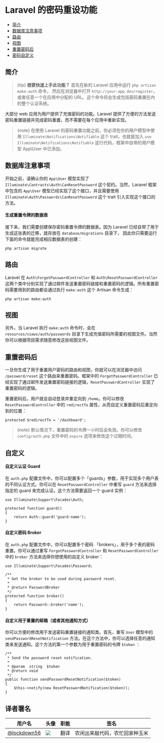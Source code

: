# Laravel 的密码重设功能

- [简介](#introduction)
- [数据库注意事项](#resetting-database)
- [路由](#resetting-routing)
- [视图](#resetting-views)
- [重置密码后](#after-resetting-passwords)
- [密码自定义](#password-customization)

<a name="introduction"></a>
## 简介

> {tip} **想要快速上手此功能？** 首先在新的 Laravel 应用中运行 `php artisan make:auth` 命令， 然后在浏览器中打开 `http://your-app.dev/register`，或者任意一个在应用中分配的 URL。这个命令将会生成包括密码重置在内的整个认证系统。

大部分 web 应用为用户提供了充值密码的功能。Laravel 提供了方便的方法发送密码重置链接并完成密码重置，而不需要在每个应用中重新实现。

> {note} 在使用 Laravel 的密码重置功能之前，你必须在你的用户模型中使用 `Illuminate\Notifications\Notifiable` 这个 trait，也就是加入 `use Illuminate\Notifications\Notifiable` 这行代码，框架中自带的用户模型 App\User 中已添加。

<a name="resetting-database"></a>
## 数据库注意事项

开始之前，请确认你的 `App\User` 模型实现了 `Illuminate\Contracts\Auth\CanResetPassword` 这个契约。当然，Laravel 框架中包含的 `App\User` 模型已经实现了这个接口，并且需要使用 `Illuminate\Auth\Passwords\CanResetPassword` 这个 trait 引入实现这个接口的方法。

#### 生成重置令牌的数据表

接下来，我们需要创建保存密码重置令牌的数据表。因为 Laravel 已经自带了用于生成这张表的迁移，就存放在 `database/migrations` 目录下， 因此你只需要运行下面的命令就能完成相应数据表的创建：

    php artisan migrate

<a name="resetting-routing"></a>
## 路由

Laravel 在 `Auth\ForgotPasswordController` 和 `Auth\ResetPasswordController` 这两个类中分别实现了通过邮件发送重置密码链接和重置密码的逻辑。所有重置密码需要用到的路由都会通过执行 `make:auth` 这个 Artisan 命令生成：

    php artisan make:auth

<a name="resetting-views"></a>
## 视图

另外，当 Laravel 执行 `make:auth` 命令时，会在 `resources/views/auth/passwords` 目录下生成充值密码所需要的视图文件。当然你可以根据项目需求随意修改这些视图文件。

<a name="after-resetting-passwords"></a>
## 重置密码后

一旦你生成了用于重置用户密码的路由和视图，你就可以在浏览器中访问 `/password/reset` 这个路由来重置密码。框架中的 `ForgotPasswordController` 已经实现了通过邮件发送重置密码链接的逻辑，`ResetPasswordController` 实现了重置密码的逻辑。

重置密码后，用户就会自动登录并重定向到 `/home`。你可以修改 `ResetPasswordController` 中的 `redirectTo` 属性，从而自定义重置密码后重定向到的位置：

    protected $redirectTo = '/dashboard';

> {note} 默认情况下，重置密码的令牌一小时后会失效。你可以修改 `config/auth.php` 文件中的 `expire` 选项来修改这个过期时间。

<a name="password-customization"></a>
## 自定义

#### 自定义认证 Guard

在 `auth.php` 配置文件中，你可以配置多个「guards」参数，用于实现多个用户表的不同认证方式。你可以在 `ResetPasswordController` 中重写 `guard` 方法来选择指定的 guard 来完成认证。这个方法需要返回一个 guard 实例：

    use Illuminate\Support\Facades\Auth;

    protected function guard()
    {
        return Auth::guard('guard-name');
    }

#### 自定义密码 Broker

在 `auth.php` 配置文件中，你可以配置多个密码 「brokers」，用于多个表的密码重置。你可以通过重写 `ForgotPasswordController` 和 `ResetPasswordController` 中的 `broker` 方法来选择你想使用的自定义 broker：

    use Illuminate\Support\Facades\Password;

    /**
     * Get the broker to be used during password reset.
     *
     * @return PasswordBroker
     */
    protected function broker()
    {
        return Password::broker('name');
    }

#### 自定义用于重置的邮箱（或者其他通知方式）

你可以方便的修改用于发送密码重置链接的通知类。首先，重写 `User` 模型中的 `sendPasswordResetNotification` 方法。在这个方法中，你可以选择任意的通知类来发送通知。这个方法的第一个参数为用于重置密码的令牌 `$token` ：

    /**
     * Send the password reset notification.
     *
     * @param  string  $token
     * @return void
     */
    public function sendPasswordResetNotification($token)
    {
        $this->notify(new ResetPasswordNotification($token));
    }

## 译者署名
| 用户名 | 头像 | 职能 | 签名 |
|---|---|---|---|
| [@lockdown56](https://laravel-china.org/users/7083)  | <img class="avatar-66 rm-style" src="https://dn-phphub.qbox.me/uploads/avatars/7083_1503468748.jpg?imageView2/1/w/380/h/380">  |  翻译  | 农闲出来敲代码，农忙回家种玉米 |
